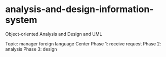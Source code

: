 # analysis-and-design-information-system
Object-oriented Analysis and Design and UML

Topic: manager foreign language Center
Phase 1: receive request
Phase 2: analysis
Phase 3: design
